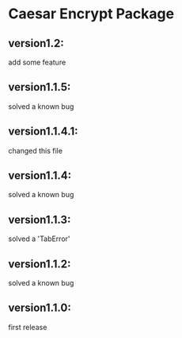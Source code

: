 # Caesar Encrypt Package

## version1.2:
add some feature

## version1.1.5:
solved a known bug

## version1.1.4.1:
changed this file

## version1.1.4:
solved a known bug

## version1.1.3:
solved a 'TabError'

## version1.1.2:
solved a known bug

## version1.1.0:
first release
